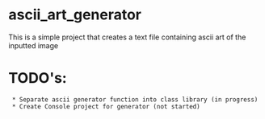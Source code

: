 # ascii_art_generator
This is a simple project that creates a text file containing ascii art of the inputted image
# TODO's:
	 * Separate ascii generator function into class library (in progress)
	 * Create Console project for generator (not started)
